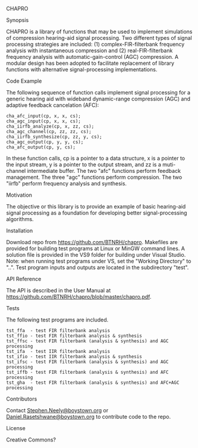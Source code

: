 CHAPRO

Synopsis

CHAPRO is a library of functions that may be used to implement simulations of compression hearing-aid signal processing. Two different types of signal processing strategies are included: (1) complex-FIR-filterbank frequency analysis with instantaneous compression and (2) real-FIR-filterbank frequency analysis with automatic-gain-control (AGC) compression. A modular design has been adopted to facilitate replacement of library functions with alternative signal-processing implementations.

Code Example

The following sequence of function calls implement signal processing for a generic hearing aid with wideband dynamic-range compression (AGC) and adaptive feedback cancelation (AFC):

    cha_afc_input(cp, x, x, cs);
    cha_agc_input(cp, x, x, cs);
    cha_iirfb_analyze(cp, x, zz, cs);
    cha_agc_channel(cp, zz, zz, cs);
    cha_iirfb_synthesize(cp, zz, y, cs);
    cha_agc_output(cp, y, y, cs);
    cha_afc_output(cp, y, cs);

In these function calls, cp is a pointer to a data structure, x is a pointer to the input stream, y is a pointer to the output stream, and zz is a muti-channel intermediate buffer. The two "afc" functions perform feedback management. The three "agc" functions perform compression. The two "iirfb" perform frequency analysis and synthesis.

Motivation

The objective or this library is to provide an example of basic hearing-aid signal processing as a foundation for developing better signal-processing algorithms.

Installation

Download repo from https://github.com/BTNRH/chapro. Makefiles are provided for building test programs at Linux or MinGW command lines. A solution file is provided in the VS9 folder for building under Visual Studio. Note: when running test programs under VS, set the "Working Directory" to "..". Test program inputs and outputs are located in the subdirectory "test".

API Reference

The API is described in the User Manual at https://github.com/BTNRH/chapro/blob/master/chapro.pdf.

Tests

The following test programs are included.

    tst_ffa  - test FIR filterbank analysis
    tst_ffio - test FIR filterbank analysis & synthesis
    tst_ffsc - test FIR filterbank (analysis & synthesis) and AGC processing
    tst_ifa  - test IIR filterbank analysis
    tst_ifio - test IIR filterbank analysis & synthesis
    tst_ifsc - test FIR filterbank (analysis & synthesis) and AGC processing
    tst_iffb - test FIR filterbank (analysis & synthesis) and AFC processing
    tst_gha  - test FIR filterbank (analysis & synthesis) and AFC+AGC processing

Contributors

Contact Stephen.Neely@boystown.org or Daniel.Rasetshwane@boystown.org to contribute code to the repo.

License

Creative Commons?


